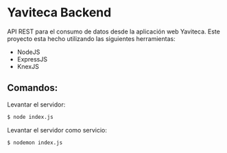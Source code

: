 # Yaviteca Backend

API REST para el consumo de datos desde la aplicación web Yaviteca. Este proyecto
esta hecho utilizando las siguientes herramientas:

- NodeJS
- ExpressJS
- KnexJS

## Comandos:

Levantar el servidor:
```sh
$ node index.js
```

Levantar el servidor como servicio:
```sh
$ nodemon index.js
```
